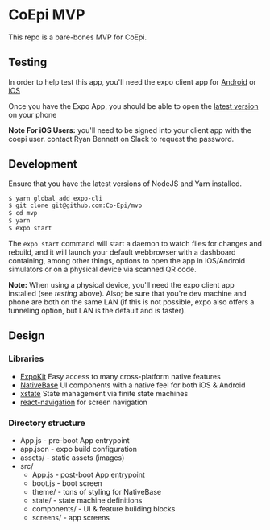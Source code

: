 # CoEpi MVP

This repo is a bare-bones MVP for CoEpi. 

## Testing

In order to help test this app, you'll need the expo client app for [Android](https://play.google.com/store/apps/details?id=host.exp.exponent&referrer=www) or [iOS](https://itunes.apple.com/app/apple-store/id982107779)

Once you have the Expo App, you should be able to open the [latest version](https://expo.io/@coepi/coepi-mvp) on your phone

**Note For iOS Users:** you'll need to be signed into your client app with the coepi user. contact Ryan Bennett on Slack to request the password.

## Development

Ensure that you have the latest versions of NodeJS and Yarn installed.

```bash
$ yarn global add expo-cli
$ git clone git@github.com:Co-Epi/mvp
$ cd mvp
$ yarn
$ expo start
```

The `expo start` command will start a daemon to watch files for changes and rebuild, and it will launch your default webbrowser with a dashboard containing, among other things, options to open the app in iOS/Android simulators or on a physical device via scanned QR code. 

**Note:** When using a physical device, you'll need the expo client app installed (see *testing* above). Also; be sure that you're dev machine and phone are both on the same LAN (if this is not possible, expo also offers a tunneling option, but LAN is the default and is faster).

## Design
### Libraries
- [ExpoKit](https://docs.expo.io/versions/latest/) Easy access to many cross-platform native features
- [NativeBase](https://nativebase.io) UI components with a native feel for both iOS & Android
- [xstate](https://xstate.js.org/docs/) State management via finite state machines
- [react-navigation](https://reactnavigation.org/) for screen navigation

### Directory structure
- App.js - pre-boot App entrypoint
- app.json - expo build configuration
- assets/ - static assets (images)
- src/ 
    - App.js - post-boot App entrypoint
    - boot.js - boot screen
    - theme/ - tons of styling for NativeBase
    - state/ - state machine definitions
    - components/ - UI & feature building blocks 
    - screens/ - app screens




